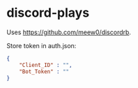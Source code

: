 # discord-plays
Uses https://github.com/meew0/discordrb.

Store token in auth.json:
```json
{
    "Client_ID" : "",
    "Bot_Token" : ""
}
```